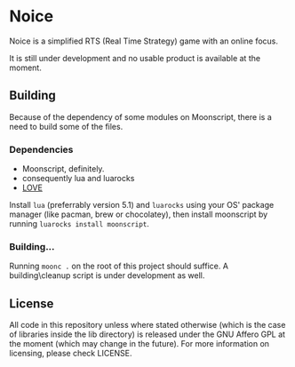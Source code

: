 # Noice

Noice is a simplified RTS (Real Time Strategy) game with an online focus.

It is still under development and no usable product is available at the moment.

## Building

Because of the dependency of some modules on Moonscript, there is a need to
build some of the files.

### Dependencies

* Moonscript, definitely.
* consequently lua and luarocks
* [LOVE](http://love2d.org)

Install `lua` (preferrably version 5.1) and `luarocks` using your OS' package
manager (like pacman, brew or chocolatey), then install moonscript by running
`luarocks install moonscript`.

### Building...

Running `moonc .` on the root of this project should suffice. A building\cleanup
script is under development as well.

## License

All code in this repository unless where stated otherwise (which is the case of
libraries inside the lib directory) is released under the GNU Affero GPL at the
moment (which may change in the future). For more information on licensing,
please check LICENSE.